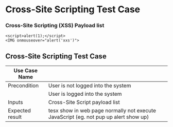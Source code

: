 # Cross-Site Scripting Test Case

### Cross-Site Scripting (XSS) Payload list

```
<script>alert(1);</script>
<IMG onmouseover="alert('xxs')">
```




## Cross-Site Scripting Test Case
| Use Case Name | |
| --- | ---|
| Precondition | User is not logged into the system |
|  | User is logged into the system |
| Inputs | Cross-Site Script payload list |
| Expected result | tesx show in web page normally not execute JavaScript (eg. not pup up alert show up) |
